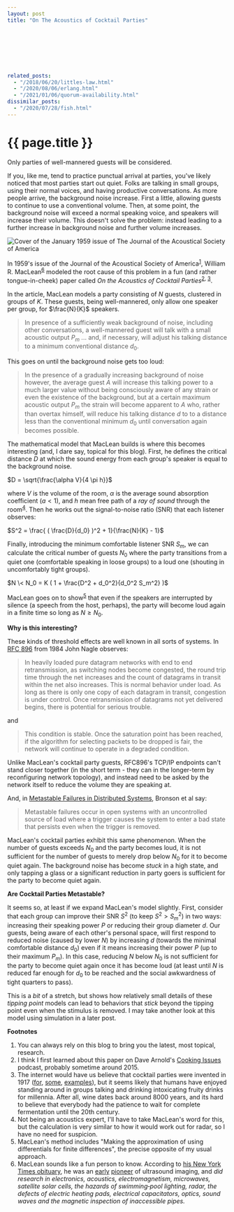 ```yaml
---
layout: post
title: "On The Acoustics of Cocktail Parties"








related_posts:
  - "/2018/06/20/littles-law.html"
  - "/2020/08/06/erlang.html"
  - "/2021/01/06/quorum-availability.html"
dissimilar_posts:
  - "/2020/07/28/fish.html"
---
```

{{ page.title }}
================

<p class="meta">Only parties of well-mannered guests will be considered.</p>


<script>
  MathJax = {
    tex: {inlineMath: [['$', '$'], ['\\(', '\\)']]}
  };
</script>
<script id="MathJax-script" async src="https://cdn.jsdelivr.net/npm/mathjax@3/es5/tex-mml-chtml.js"></script>

If you, like me, tend to practice punctual arrival at parties, you've likely noticed that most parties start out quiet. Folks are talking in small groups, using their normal voices, and having productive conversations. As more people arrive, the background noise increase. First a little, allowing guests to continue to use a conventional volume. Then, at some point, the background noise will exceed a normal speaking voice, and speakers will increase their volume. This doesn't solve the problem: instead leading to a further increase in background noise and further volume increases.

![Cover of the January 1959 issue of The Journal of the Acoustical Society of America](/blog/images/asa_cover.jpg)

In 1959's issue of the Journal of the Acoustical Society of America<sup>[1](#foot1)</sup>, William R. MacLean<sup>[6](#foot6)</sup> modeled the root cause of this problem in a fun (and rather tongue-in-cheek) paper called *On the Acoustics of Cocktail Parties*<sup>[2](#foot2), [3](#foot3)</sup>.

In the article, MacLean models a party consisting of $N$ guests, clustered in groups of $K$. These guests, being well-mannered, only allow one speaker per group, for $\frac{N}{K}$ speakers. 

> In presence of a sufficiently weak background of noise, including other conversations, a well-mannered guest will talk with a small acoustic output $P_m$ ... and, if necessary, will adjust his talking distance to a minimum conventional distance $d_0$.

This goes on until the background noise gets too loud:

> In the presence of a gradually increasing background of noise however, the average guest $A$ will increase this talking power to a much larger value without being consciously aware of any strain or even the existence of the background, but at a certain maximum acoustic output $P_m$ the strain will become apparent to $A$ who, rather than overtax himself, will reduce his talking distance $d$ to to a distance less than the conventional minimum $d_0$ until conversation again becomes possible.

The mathematical model that MacLean builds is where this becomes interesting (and, I dare say, topical for this blog). First, he defines the critical distance $D$ at which the sound energy from each group's speaker is equal to the background noise.

$D = \sqrt{\frac{\alpha V}{4 \pi h}}$

where $V$ is the volume of the room, $\alpha$ is the average sound absorption coefficient ($a < 1$), and $h$ mean free path of a *ray of sound* through the room<sup>[4](#foot4)</sup>. Then he works out the signal-to-noise ratio (SNR) that each listener observes:

$S^2 = \frac{ ( \frac{D}{d_0} )^2 + 1}{\frac{N}{K} - 1}$

Finally, introducing the minimum comfortable listener SNR $S_m$, we can calculate the critical number of guests $N_0$ where the party transitions from a quiet one (comfortable speaking in loose groups) to a loud one (shouting in uncomfortably tight groups).

$N \< N_0 = K ( 1 + \frac{D^2 + d_0^2}{d_0^2 S_m^2} )$

MacLean goes on to show<sup>[5](#foot5)</sup> that even if the speakers are interrupted by silence (a speech from the host, perhaps), the party will become loud again in a finite time so long as $N \geq N_0$.

**Why is this interesting?**

These kinds of threshold effects are well known in all sorts of systems. In [RFC 896](https://datatracker.ietf.org/doc/html/rfc896) from 1984 John Nagle observes:

> In heavily  loaded  pure datagram  networks  with  end to end retransmission, as switching nodes become congested, the  round  trip  time  through  the  net increases  and  the  count of datagrams in transit within the net also increases.  This is normal behavior under load.  As long  as there is only one copy of each datagram in transit, congestion is under  control.   Once  retransmission  of  datagrams   not   yet delivered begins, there is potential for serious trouble.

and

> This condition is stable.  Once the  saturation  point  has  been reached,  if the algorithm for selecting packets to be dropped is fair, the network will continue to operate in a  degraded  condition.

Unlike MacLean's cocktail party guests, RFC896's TCP/IP endpoints can't stand closer together (in the short term - they can in the longer-term by reconfiguring network topology), and instead need to be asked by the network itself to reduce the volume they are speaking at.

And, in [Metastable Failures in Distributed Systems](https://dl.acm.org/doi/pdf/10.1145/3458336.3465286), Bronson et al say:

> Metastable failures occur in open systems with an uncontrolled source of load where a trigger causes the system to enter a bad state that persists even when the trigger is removed. 

MacLean's cocktail parties exhibit this same phenomenon. When the number of guests exceeds $N_0$ and the party becomes loud, it is not sufficient for the number of guests to merely drop below $N_0$ for it to become quiet again. The background noise has become *stuck* in a high state, and only tapping a glass or a significant reduction in party goers is sufficient for the party to become quiet again.

**Are Cocktail Parties Metastable?**

It seems so, at least if we expand MacLean's model slightly. First, consider that each group can improve their SNR $S^2$ (to keep $S^2 > S_m^2$) in two ways: increasing their speaking power $P$ or reducing their group diameter $d$. Our guests, being aware of each other's personal space, will first respond to reduced noise (caused by lower $N$) by increasing $d$ (towards the minimal comfortable distance $d_0$) even if it means increasing their power $P$ (up to their maximum $P_m$). In this case, reducing $N$ below $N_0$ is not sufficient for the party to become quiet again once it has become loud (at least until $N$ is reduced far enough for $d_0$ to be reached and the social awkwardness of tight quarters to pass).

This is a *bit* of a stretch, but shows how relatively small details of these *tipping point* models can lead to behaviors that *stick* beyond the tipping point even when the stimulus is removed. I may take another look at this model using simulation in a later post.

**Footnotes**

1. <a name="foot1"></a> You can always rely on this blog to bring you the latest, most topical, research.
2. <a name="foot2"></a> I think I first learned about this paper on Dave Arnold's [Cooking Issues](https://www.patreon.com/cookingissues) podcast, probably sometime around 2015. 
3. <a name="foot3"></a> The internet would have us believe that cocktail parties were invented in 1917 ([for](https://vinepair.com/articles/the-history-of-the-cocktail-party/), [some](https://www.tastingtable.com/1215416/the-feminist-history-of-cocktail-parties/), [examples](https://en.wikipedia.org/wiki/Cocktail_party)), but it seems likely that humans have enjoyed standing around in groups talking and drinking intoxicating fruity drinks for millennia. After all, wine dates back around 8000 years, and its hard to believe that everybody had the patience to wait for complete fermentation until the 20th century.
4. <a name="foot4"></a> Not being an acoustics expert, I'll have to take MacLean's word for this, but the calculation is very similar to how it would work out for radar, so I have no need for suspicion.
5. <a name="foot5"></a> MacLean's method includes "Making the approximation of using differentials for finite differences", the precise opposite of my usual approach.
6. <a name="foot6"></a> MacLean sounds like a fun person to know. According to [his New York Times obituary](https://www.nytimes.com/1964/12/22/archives/william-mlean-educator-dead-professor-of-engineering-at-brooklyn.html), he was an [early](https://pubs.aip.org/asa/jasa/article-abstract/27/2/297/746013/A-Method-of-Transducing-an-Ultrasonic-Shadowgraph?redirectedFrom=fulltext) [pioneer](https://pubs.aip.org/asa/jasa/article-abstract/28/3/502/617111/Outlining-Effect-in-Ultrasonic-Images?redirectedFrom=PDF) of ultrasound imaging, and *did research in electronics, acoustics, electromagnetism, microwaves, satellite solar cells, the hazards of swimming‐pool lighting, radar, the defects of electric heating pads, electrical capacitators, optics, sound waves and the magnetic inspection of inaccessible pipes.*